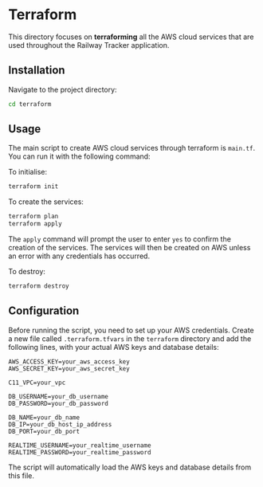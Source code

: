 # Terraform

This directory focuses on **terraforming** all the AWS cloud services that are used throughout the Railway Tracker application.


## Installation

Navigate to the project directory:

```bash
cd terraform
```

## Usage

The main script to create AWS cloud services through terraform is `main.tf`. You can run it with the following command:

To initialise: 
```bash
terraform init 
```

To create the services:
```bash
terraform plan
terraform apply 
```
The ```apply``` command will prompt the user to enter ```yes``` to confirm the creation of the services. The services will then be created on AWS unless an error with any credentials has occurred. 

To destroy:
```bash
terraform destroy
```


## Configuration
Before running the script, you need to set up your AWS credentials. Create a new file called `.terraform.tfvars` in the `terraform` directory and add the following lines, with your actual AWS keys and database details:

```text
AWS_ACCESS_KEY=your_aws_access_key
AWS_SECRET_KEY=your_aws_secret_key

C11_VPC=your_vpc

DB_USERNAME=your_db_username
DB_PASSWORD=your_db_password

DB_NAME=your_db_name
DB_IP=your_db_host_ip_address
DB_PORT=your_db_port

REALTIME_USERNAME=your_realtime_username
REALTIME_PASSWORD=your_realtime_password
```


The script will automatically load the AWS keys and database details from this file.
